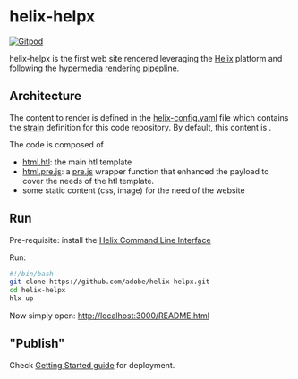 # helix-helpx

[![Gitpod](https://img.shields.io/badge/edit%20in-gitpod.io-blue.svg)](https://gitpod.io#https://github.com/trieloff/helix-helpx)

helix-helpx is the first web site rendered leveraging the [Helix](https://github.com/adobe/project-helix) platform and following the [hypermedia rendering pipepline](https://github.com/adobe/hypermedia-pipeline).

## Architecture

The content to render is defined in the [helix-config.yaml](./helix-config.yaml) file which contains the [strain](https://github.com/adobe/project-helix/tree/master/prototypes#strains) definition for this code repository. By default, this content is [](https://github.com/Adobe-Marketing-Cloud/reactor-user-docs).

The code is composed of

* [html.htl](./src/html.htl): the main htl template
* [html.pre.js](./src/html.pre.js): a [pre.js](https://github.com/adobe/hypermedia-pipeline#optional-the-wrapper-function) wrapper function that enhanced the payload to cover the needs of the htl template.
* some static content (css, image) for the need of the website

## Run

Pre-requisite: install the [Helix Command Line Interface](https://github.com/adobe/helix-cli)

Run:

```bash
#!/bin/bash
git clone https://github.com/adobe/helix-helpx.git
cd helix-helpx
hlx up
```

Now simply open: [http://localhost:3000/README.html](http://localhost:3000/README.html)

## "Publish"

Check [Getting Started guide](https://github.com/adobe/project-helix/blob/master/getting-started.md) for deployment.
